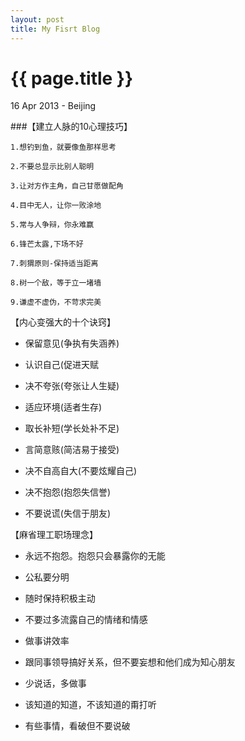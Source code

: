 ```yaml
---
layout: post
title: My Fisrt Blog
---
```


{{ page.title }}
================

<p class="meta"> 16 Apr 2013 - Beijing</p> 

###【建立人脉的10心理技巧】	

    1.想钓到鱼，就要像鱼那样思考
	
    2.不要总显示比别人聪明	

    3.让对方作主角，自己甘愿做配角		
    
    4.目中无人，让你一败涂地		
    
    5.常与人争辩，你永难赢		
    
    6.锋芒太露,下场不好		
    
    7.刺猬原则-保持适当距离	
    
    8.树一个敌，等于立一堵墙
    
    9.谦虚不虚伪，不苛求完美


【内心变强大的十个诀窍】		

* 保留意见(争执有失涵养)		
 
* 认识自己(促进天赋			    
 
* 决不夸张(夸张让人生疑)		
 
* 适应环境(适者生存)			
 
* 取长补短(学长处补不足)		
 
* 言简意赅(简洁易于接受)		
 
* 决不自高自大(不要炫耀自己)	
 
* 决不抱怨(抱怨失信誉)			
 
* 不要说谎(失信于朋友)			


【麻省理工职场理念】

* 永远不抱怨。抱怨只会暴露你的无能
 
* 公私要分明
 
* 随时保持积极主动
 
* 不要过多流露自己的情绪和情感
 
* 做事讲效率
 
* 跟同事领导搞好关系，但不要妄想和他们成为知心朋友
 
* 少说话，多做事
 
* 该知道的知道，不该知道的甭打听
 
* 有些事情，看破但不要说破

